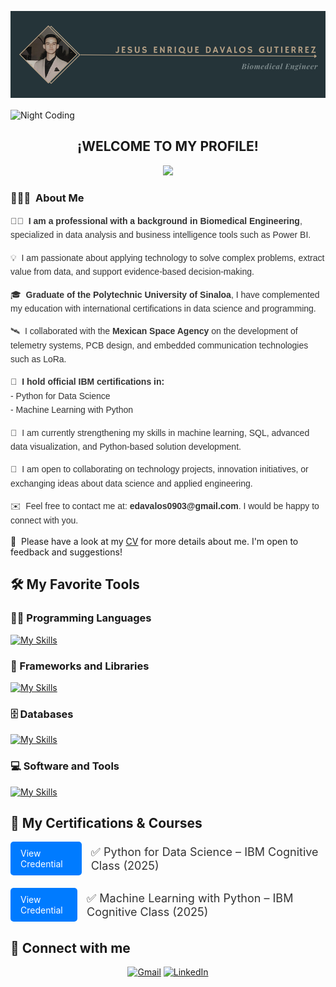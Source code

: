 ![Aditya Kanoi Banner](https://github.com/EnriqueDavalos1949/EnriqueDavalos1949/blob/main/Resources/Jesus%20Enrique%20Davalos%20gutierrez.png?raw=true)

<img alt="Night Coding" src="./assets/Hand%20Wave.gif" width='40' align="center"/>
<h2 align="center">¡WELCOME TO MY PROFILE!</h2>
<p align="center">
  <a href="https://skillicons.dev">
    <img src="https://skillicons.dev/icons?i=github" />
  </a>
</p>
<!-- ## 👋 &nbsp;Hey there! I'm Enrique Dávalos -->

### 👨🏻‍💻 &nbsp;About Me

<div style="font-family: Arial, sans-serif; line-height: 1.6; color: #333;">
  <p>👨‍💻 &nbsp;<strong>I am a professional with a background in Biomedical Engineering</strong>, specialized in data analysis and business intelligence tools such as Power BI.</p>

  <p>💡 &nbsp;I am passionate about applying technology to solve complex problems, extract value from data, and support evidence-based decision-making.</p>

  <p>🎓 &nbsp;<strong>Graduate of the Polytechnic University of Sinaloa</strong>, I have complemented my education with international certifications in data science and programming.</p>

  <p>🛰️ &nbsp;I collaborated with the <strong>Mexican Space Agency</strong> on the development of telemetry systems, PCB design, and embedded communication technologies such as LoRa.</p>

  <p>📜 &nbsp;<strong>I hold official IBM certifications in:</strong><br>
  - Python for Data Science<br>
  - Machine Learning with Python</p>

  <p>🌱 &nbsp;I am currently strengthening my skills in machine learning, SQL, advanced data visualization, and Python-based solution development.</p>

  <p>💬 &nbsp;I am open to collaborating on technology projects, innovation initiatives, or exchanging ideas about data science and applied engineering.</p>

  <p>✉️ &nbsp;Feel free to contact me at: <strong>edavalos0903@gmail.com</strong>. I would be happy to connect with you.</p>
</div>


📄 &nbsp;Please have a look at my [CV](https://github.com/EnriqueDavalos1949/EnriqueDavalos1949/blob/main/Resources/CV%20Enrique%20D%C3%A1valos%20-%20EN.pdf) for more details about me. I'm open to feedback and suggestions!

## 🛠️ My Favorite Tools

### 👨‍💻 Programming Languages
[![My Skills](https://skillicons.dev/icons?i=python,c,javascript,html,php,r&perline=3)](https://skillicons.dev)

### 🧰 Frameworks and Libraries

[![My Skills](https://skillicons.dev/icons?i=sklearn,tensorflow,opencv,bootstrap)](https://skillicons.dev)

### 🗄️ Databases
[![My Skills](https://skillicons.dev/icons?i=mysql,sqlite)](https://skillicons.dev)
### 💻 Software and Tools
[![My Skills](https://skillicons.dev/icons?i=autocad,ubuntu,windows,git,grafana,raspberrypi,stackoverflow,vscode&perline=4)](https://skillicons.dev)
## 🤝 My Certifications & Courses

  <div style="display: flex; align-items: center; margin-bottom: 20px;">
    <a href="https://courses.cognitiveclass.ai/certificates/your-certificate-id-1" target="_blank" 
       style="background-color: #007bff; color: #fff; padding: 10px 16px; text-decoration: none; border-radius: 5px; margin-right: 15px;">
      View Credential
    </a>
    <span style="font-size: 18px; color: #333;">✅ Python for Data Science – IBM Cognitive Class (2025)</span>
  </div>

  <div style="display: flex; align-items: center; margin-bottom: 20px;">
    <a href="https://www.credly.com/badges/1a35705e-4991-4f6e-bf7f-0bd0a74c686a" target="_blank" 
       style="background-color: #007bff; color: #fff; padding: 10px 16px; text-decoration: none; border-radius: 5px; margin-right: 15px;">
      View Credential
    </a>
    <span style="font-size: 18px; color: #333;">✅ Machine Learning with Python – IBM Cognitive Class (2025)</span>
  </div>

## 🤝 Connect with me
<p align="center">
	<a href="mailto:edavalos0903gmail.com"><img img src="https://img.shields.io/badge/gmail-%23EA4335.svg?style=plastic&logo=gmail&logoColor=white" alt="Gmail"/></a>
	<a href="https://www.linkedin.com/in/jes%C3%BAs-enrique-d%C3%A1valos-guti%C3%A9rrez-bb5b7928b/"><img src="https://img.shields.io/badge/linkedin-%230A66C2.svg?style=plastic&logo=linkedin&logoColor=white" alt="LinkedIn"/></a>
</p>
